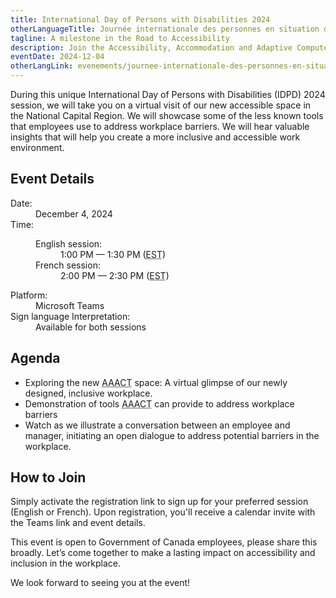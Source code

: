 ```yaml
---
title: International Day of Persons with Disabilities 2024
otherLanguageTitle: Journée internationale des personnes en situation de handicap 2024
tagline: A milestone in the Road to Accessibility
description: Join the Accessibility, Accommodation and Adaptive Computer Technology (<abbr>AAACT</abbr>) team for an inclusive and engaging virtual event!
eventDate: 2024-12-04
otherLangLink: evenements/journee-internationale-des-personnes-en-situation-de-handicap-2024
---
```


During this unique International Day of Persons with Disabilities (<abbr>IDPD</abbr>) 2024 session, we will take you on a virtual visit of our new accessible space in the National Capital Region. We will showcase some of the less known tools that employees use to address workplace barriers. We will hear valuable insights that will help you create a more inclusive and accessible work environment.

## Event Details

<dl>
	<dt>Date:</dt>
	<dd class="mrgn-lft-md">December 4, 2024</dd>
	<dt>Time:</dt>
	<dd class="mrgn-lft-md">
	<dl class="mrgn-lft-lg">
		<dt>English session:</dt>
		<dd class="mrgn-lft-md">1:00 PM &mdash; 1:30 PM (<abbr title="Eastern Standard Time">EST</abbr>)</dd>
		<dt>French session:</dt>
		<dd class="mrgn-lft-md">2:00 PM &mdash; 2:30 PM (<abbr title="Eastern Standard Time">EST</abbr>)</dd>
	</dl>
	</dd>
	<dt>Platform:</dt>
	<dd class="mrgn-lft-md">Microsoft Teams</dd>
	<dt>Sign language Interpretation:</dt>
	<dd class="mrgn-lft-md">Available for both sessions</dd>
</dl>

## Agenda

- Exploring the new <abbr title="Accessibility, Accommodation and Adaptive Computer Technology">AAACT</abbr> space: A virtual glimpse of our newly designed, inclusive workplace.
- Demonstration of tools <abbr title="Accessibility, Accommodation and Adaptive Computer Technology">AAACT</abbr> can provide to address workplace barriers
- Watch as we illustrate a conversation between an employee and manager, initiating an open dialogue to address potential barriers in the workplace.

## How to Join

Simply activate the registration link to sign up for your preferred session (English or French). Upon registration, you'll receive a calendar invite with the Teams link and event details.

This event is open to Government of Canada employees, please share this broadly. Let’s come together to make a lasting impact on accessibility and inclusion in the workplace.

We look forward to seeing you at the event!
